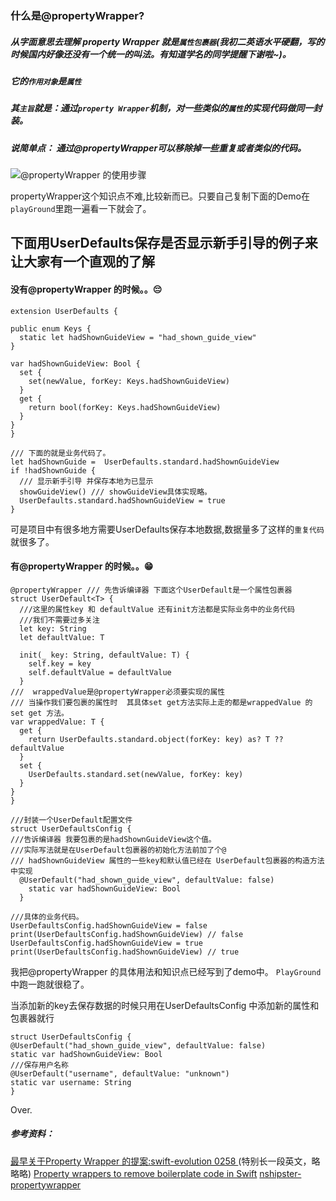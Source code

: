 
### 什么是@propertyWrapper?

##### 从字面意思去理解 property Wrapper 就是```属性包裹器```(我初二英语水平硬翻，写的时候国内好像还没有一个统一的叫法。有知道学名的同学提醒下谢啦~)。
##### 它的```作用对象```是```属性```
##### 其```主旨```就是：通过```property Wrapper```机制，对一些类似的```属性```的实现代码做同一封装。
##### 说简单点： 通过@propertyWrapper可以移除掉一些重复或者类似的代码。 

![@propertyWrapper 的使用步骤 ](https://upload-images.jianshu.io/upload_images/1724449-29d018764bf6c310.jpg?imageMogr2/auto-orient/strip%7CimageView2/2/w/1240)

propertyWrapper这个知识点不难,比较新而已。只要自己复制下面的Demo在```playGround```里跑一遍看一下就会了。 


## 下面用UserDefaults保存是否显示新手引导的例子来让大家有一个直观的了解

#### 没有@propertyWrapper 的时候。。😔

    extension UserDefaults {

    public enum Keys {
      static let hadShownGuideView = "had_shown_guide_view"
    }

    var hadShownGuideView: Bool {
      set {
        set(newValue, forKey: Keys.hadShownGuideView)
      }
      get {
        return bool(forKey: Keys.hadShownGuideView)
      }
    }
    }

    /// 下面的就是业务代码了。
    let hadShownGuide =  UserDefaults.standard.hadShownGuideView 
    if !hadShownGuide {
      /// 显示新手引导 并保存本地为已显示
      showGuideView() /// showGuideView具体实现略。
      UserDefaults.standard.hadShownGuideView = true
    }


可是项目中有很多地方需要UserDefaults保存本地数据,数据量多了这样的```重复代码```就很多了。


#### 有@propertyWrapper 的时候。。😁

    @propertyWrapper /// 先告诉编译器 下面这个UserDefault是一个属性包裹器
    struct UserDefault<T> {
      ///这里的属性key 和 defaultValue 还有init方法都是实际业务中的业务代码   
      ///我们不需要过多关注
      let key: String
      let defaultValue: T

      init(_ key: String, defaultValue: T) {
        self.key = key
        self.defaultValue = defaultValue
      }
    ///  wrappedValue是@propertyWrapper必须要实现的属性
    /// 当操作我们要包裹的属性时  其具体set get方法实际上走的都是wrappedValue 的set get 方法。 
    var wrappedValue: T {
      get {
        return UserDefaults.standard.object(forKey: key) as? T ?? defaultValue
      }
      set {
        UserDefaults.standard.set(newValue, forKey: key)
      }
    }
    }

    ///封装一个UserDefault配置文件
    struct UserDefaultsConfig {
    ///告诉编译器 我要包裹的是hadShownGuideView这个值。
    ///实际写法就是在UserDefault包裹器的初始化方法前加了个@
    /// hadShownGuideView 属性的一些key和默认值已经在 UserDefault包裹器的构造方法中实现
      @UserDefault("had_shown_guide_view", defaultValue: false)
        static var hadShownGuideView: Bool
      }

    ///具体的业务代码。
    UserDefaultsConfig.hadShownGuideView = false
    print(UserDefaultsConfig.hadShownGuideView) // false
    UserDefaultsConfig.hadShownGuideView = true
    print(UserDefaultsConfig.hadShownGuideView) // true

我把@propertyWrapper 的具体用法和知识点已经写到了demo中。    ```PlayGround```中跑一跑就很稳了。

当添加新的key去保存数据的时候只用在UserDefaultsConfig 中添加新的属性和包裹器就行

    struct UserDefaultsConfig {
    @UserDefault("had_shown_guide_view", defaultValue: false)
    static var hadShownGuideView: Bool
    ///保存用户名称
    @UserDefault("username", defaultValue: "unknown")
    static var username: String
    }

Over.


##### 参考资料：
[最早关于Property Wrapper 的提案:swift-evolution 0258 ](https://github.com/DougGregor/swift-evolution/blob/property-wrappers/proposals/0258-property-wrappers.md) (特别长一段英文，略略略)
[Property wrappers to remove boilerplate code in Swift](https://www.avanderlee.com/swift/property-wrappers/)
[nshipster-propertywrapper](https://nshipster.com/propertywrapper/)
